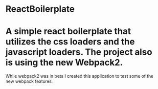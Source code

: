 # ReactBoilerplate
# A simple react boilerplate that utilizes the css loaders and the javascript loaders.  The project also is using the new Webpack2.
While webpack2 was in beta I created this application to test some of the new webpack features.
